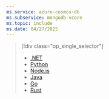 ```yaml
---
ms.service: azure-cosmos-db
ms.subservice: mongodb-vcore
ms.topic: include
ms.date: 04/27/2025
---
```


> [!div class="op_single_selector"]
>
> - [.NET](../how-to-build-dotnet-console-app.md)
> - [Python](../how-to-build-python-console-app.md)
> - [Node.js](../how-to-build-nodejs-console-appmd)
> - [Java](../how-to-build-java-console-app.md)
> - [Go](../how-to-build-go-console-appmd)
> - [Rust](../how-to-build-rust-console-app.md)
>